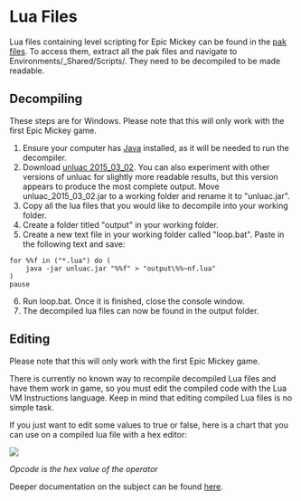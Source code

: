# Lua Files

Lua files containing level scripting for Epic Mickey can be found in the [pak files](./pak-files). To access them, extract all the pak files and navigate to Environments/_Shared/Scripts/. They need to be decompiled to be made readable.

## Decompiling
These steps are for Windows. Please note that this will only work with the first Epic Mickey game.
1. Ensure your computer has [Java](https://java.com/en/download/) installed, as it will be needed to run the decompiler.
2. Download [unluac 2015_03_02](https://sourceforge.net/projects/unluac/files/Unstable/unluac_2015_03_02.jar/download). You can also experiment with other versions of unluac for slightly more readable results, but this version appears to produce the most complete output. Move unluac_2015_03_02.jar to a working folder and rename it to "unluac.jar".
3. Copy all the lua files that you would like to decompile into your working folder.
4. Create a folder titled "output" in your working folder.
5. Create a new text file in your working folder called "loop.bat". Paste in the following text and save:
```
for %%f in ("*.lua") do (
    java -jar unluac.jar "%%f" > "output\%%~nf.lua"
)
pause
```
6. Run loop.bat. Once it is finished, close the console window.
7. The decompiled lua files can now be found in the output folder.

## Editing
Please note that this will only work with the first Epic Mickey game.

There is currently no known way to recompile decompiled Lua files and have them work in game, so you must edit the compiled code with the Lua VM Instructions language. Keep in mind that editing compiled Lua files is no simple task.

If you just want to edit some values to true or false, here is a chart that you can use on a compiled lua file with a hex editor:

<img src="//user-images.githubusercontent.com/83473579/143671322-2b82000d-4197-4fd0-8a1f-3941120b0512.png" class="article-image">

*Opcode is the hex value of the operator*

Deeper documentation on the subject can be found [here](http://underpop.free.fr/l/lua/docs/a-no-frills-introduction-to-lua-5.1-vm-instructions.pdf). 
